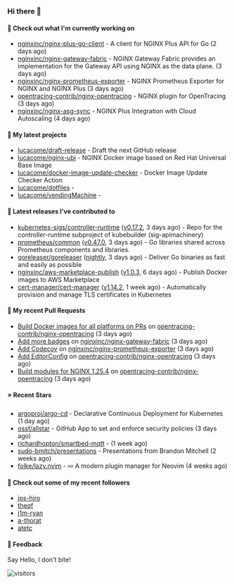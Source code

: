 ### Hi there 👋

#### 👷 Check out what I'm currently working on

- [nginxinc/nginx-plus-go-client](https://github.com/nginxinc/nginx-plus-go-client) - A client for NGINX Plus API for Go (2 days ago)
- [nginxinc/nginx-gateway-fabric](https://github.com/nginxinc/nginx-gateway-fabric) - NGINX Gateway Fabric provides an implementation for the Gateway API using NGINX as the data plane. (3 days ago)
- [nginxinc/nginx-prometheus-exporter](https://github.com/nginxinc/nginx-prometheus-exporter) - NGINX Prometheus Exporter for NGINX and NGINX Plus (3 days ago)
- [opentracing-contrib/nginx-opentracing](https://github.com/opentracing-contrib/nginx-opentracing) - NGINX plugin for OpenTracing (3 days ago)
- [nginxinc/nginx-asg-sync](https://github.com/nginxinc/nginx-asg-sync) - NGINX Plus Integration with Cloud Autoscaling  (4 days ago)

#### 🌱 My latest projects

- [lucacome/draft-release](https://github.com/lucacome/draft-release) - Draft the next GitHub release
- [lucacome/nginx-ubi](https://github.com/lucacome/nginx-ubi) - NGINX Docker image based on Red Hat Universal Base Image
- [lucacome/docker-image-update-checker](https://github.com/lucacome/docker-image-update-checker) - Docker Image Update Checker Action
- [lucacome/dotfiles](https://github.com/lucacome/dotfiles) - 
- [lucacome/vendingMachine](https://github.com/lucacome/vendingMachine) - 

#### 🔭 Latest releases I've contributed to

- [kubernetes-sigs/controller-runtime](https://github.com/kubernetes-sigs/controller-runtime) ([v0.17.2](https://github.com/kubernetes-sigs/controller-runtime/releases/tag/v0.17.2), 3 days ago) - Repo for the controller-runtime subproject of kubebuilder (sig-apimachinery)
- [prometheus/common](https://github.com/prometheus/common) ([v0.47.0](https://github.com/prometheus/common/releases/tag/v0.47.0), 3 days ago) - Go libraries shared across Prometheus components and libraries.
- [goreleaser/goreleaser](https://github.com/goreleaser/goreleaser) ([nightly](https://github.com/goreleaser/goreleaser/releases/tag/nightly), 3 days ago) - Deliver Go binaries as fast and easily as possible
- [nginxinc/aws-marketplace-publish](https://github.com/nginxinc/aws-marketplace-publish) ([v1.0.3](https://github.com/nginxinc/aws-marketplace-publish/releases/tag/v1.0.3), 6 days ago) - Publish Docker images to AWS Marketplace
- [cert-manager/cert-manager](https://github.com/cert-manager/cert-manager) ([v1.14.2](https://github.com/cert-manager/cert-manager/releases/tag/v1.14.2), 1 week ago) - Automatically provision and manage TLS certificates in Kubernetes

#### 🔨 My recent Pull Requests

- [Build Docker images for all platforms on PRs](https://github.com/opentracing-contrib/nginx-opentracing/pull/579) on [opentracing-contrib/nginx-opentracing](https://github.com/opentracing-contrib/nginx-opentracing) (3 days ago)
- [Add more badges](https://github.com/nginxinc/nginx-gateway-fabric/pull/1587) on [nginxinc/nginx-gateway-fabric](https://github.com/nginxinc/nginx-gateway-fabric) (3 days ago)
- [Add Codecov](https://github.com/nginxinc/nginx-prometheus-exporter/pull/633) on [nginxinc/nginx-prometheus-exporter](https://github.com/nginxinc/nginx-prometheus-exporter) (3 days ago)
- [Add EditorConfig](https://github.com/opentracing-contrib/nginx-opentracing/pull/578) on [opentracing-contrib/nginx-opentracing](https://github.com/opentracing-contrib/nginx-opentracing) (3 days ago)
- [Build modules for NGINX 1.25.4](https://github.com/opentracing-contrib/nginx-opentracing/pull/577) on [opentracing-contrib/nginx-opentracing](https://github.com/opentracing-contrib/nginx-opentracing) (3 days ago)

#### ⭐ Recent Stars

- [argoproj/argo-cd](https://github.com/argoproj/argo-cd) - Declarative Continuous Deployment for Kubernetes (1 day ago)
- [ossf/allstar](https://github.com/ossf/allstar) - GitHub App to set and enforce security policies (3 days ago)
- [richardhopton/smartbed-mqtt](https://github.com/richardhopton/smartbed-mqtt) -  (1 week ago)
- [sudo-bmitch/presentations](https://github.com/sudo-bmitch/presentations) - Presentations from Brandon Mitchell (2 weeks ago)
- [folke/lazy.nvim](https://github.com/folke/lazy.nvim) - 💤 A modern plugin manager for Neovim (4 weeks ago)

#### 👯 Check out some of my recent followers

- [jps-hiro](https://github.com/jps-hiro)
- [theqf](https://github.com/theqf)
- [j1m-ryan](https://github.com/j1m-ryan)
- [a-thorat](https://github.com/a-thorat)
- [atetc](https://github.com/atetc)

#### 💬 Feedback

Say Hello, I don't bite!

![visitors](https://visitor-badge.laobi.icu/badge?page_id=lucacome.visitor-badge)
#
